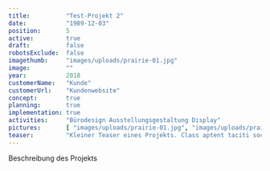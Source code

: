 ```yaml
---
title:          "Test-Projekt 2"
date:           "1989-12-03"
position:       5
active:         true
draft:          false
robotsExclude:  false
imagethumb:     "images/uploads/prairie-01.jpg"
image:          ""
year:           2018
customerName:   "Kunde"
customerUrl:    "Kundenwebsite"       
concept:        true
planning:       true
implementation: true
activities:     "Bürodesign Ausstellungsgestaltung Display"
pictures:       [ "images/uploads/prairie-01.jpg", "images/uploads/prairie-02.png" ]
teaser:         "Kleiner Teaser eines Projekts. Class aptent taciti sociosqu"
---
```

Beschreibung des Projekts
